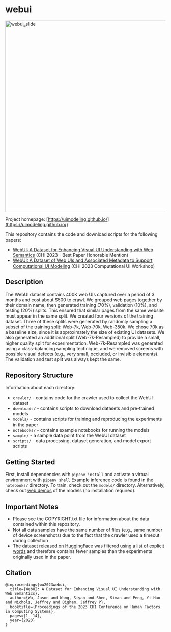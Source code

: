 # webui

<img width="600" alt="webui_slide" src="https://user-images.githubusercontent.com/1429346/235155916-757835cf-735b-4cf6-a30b-b20f3271281e.png">

Project homepage: [https://uimodeling.github.io/](https://uimodeling.github.io/)

This repository contains the code and download scripts for the following papers:

* [WebUI: A Dataset for Enhancing Visual UI Understanding with Web Semantics](https://dl.acm.org/doi/abs/10.1145/3544548.3581158) (CHI 2023 - Best Paper Honorable Mention)
* [WebUI: A Dataset of Web UIs and Associated Metadata to Support Computational UI Modeling](https://drive.google.com/file/d/1f_EeNMXH2TA3o0LixUcbmfgN1PyiGVQ2/view) (CHI 2023 Computational UI Workshop)

## Description
The WebUI dataset contains 400K web UIs captured over a period of 3 months and cost about $500 to crawl. We grouped web pages together by their domain name, then generated training (70%), validation (10%), and testing (20%) splits. This ensured that similar pages from the same website must appear in the same split. We created four versions of the training dataset. Three of these splits were generated by randomly sampling a subset of the training split: Web-7k, Web-70k, Web-350k. We chose 70k as a baseline size, since it is approximately the size of existing UI datasets. We also generated an additional split (Web-7k-Resampled) to provide a small, higher quality split for experimentation. Web-7k-Resampled was generated using a class-balancing sampling technique, and we removed screens with possible visual defects (e.g., very small, occluded, or invisible elements). The validation and test split was always kept the same.

## Repository Structure
Information about each directory:
* `crawler/`  - contains code for the crawler used to collect the WebUI dataset
* `downloads/` - contains scripts to download datasets and pre-trained models
* `models/` - contains scripts for training and reproducing the experiments in the paper
* `notebooks/` - contains example notebooks for running the models
* `sample/` - a sample data point from the WebUI dataset
* `scripts/` - data processing, dataset generation, and model export scripts

## Getting Started

First, install dependencies with `pipenv install` and activate a virtual environment with `pipenv shell`
Example inference code is found in the `notebooks/` directory. To train, check out the `models/` directory. Alternatively, check out [web demos](https://huggingface.co/spaces?sort=modified&search=biglab%2Fwebui) of the models (no installation required).


## Important Notes

* Please see the COPYRIGHT.txt file for information about the data contained within this repository.
* Not all data samples have the same number of files (e.g., same number of device screenshots) due to the fact that the crawler used a timeout during collection
* The [dataset released on HuggingFace](https://huggingface.co/datasets?search=biglab/webui) was filtered using a [list of explicit words](https://github.com/LDNOOBW/List-of-Dirty-Naughty-Obscene-and-Otherwise-Bad-Words) and therefore contains fewer samples than the experiments originally used in the paper.

## Citation

```
@inproceedings{wu2023webui,
  title={WebUI: A Dataset for Enhancing Visual UI Understanding with Web Semantics},
  author={Wu, Jason and Wang, Siyan and Shen, Siman and Peng, Yi-Hao and Nichols, Jeffrey and Bigham, Jeffrey P},
  booktitle={Proceedings of the 2023 CHI Conference on Human Factors in Computing Systems},
  pages={1--14},
  year={2023}
}
```
